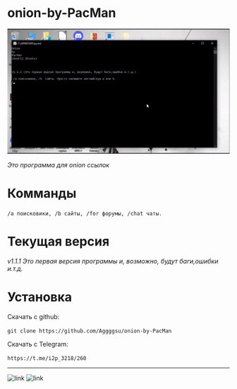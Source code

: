 # onion-by-PacMan

![link](https://github.com/Aggggsu/onion-by-PacMan/blob/main/img/%D0%A1%D0%BD%D0%B8%D0%BC%D0%BE%D0%BA%20%D1%8D%D0%BA%D1%80%D0%B0%D0%BD%D0%B0%20(91).png)

_Это программа для onion ссылок_

# Комманды

`/a поисковики, /b сайты, /for форумы, /chat чаты.`

# Текущая версия 


_v1.1.1 Это первая версия программы и, возможно, будут баги,ошибки и.т.д._


# Установка 


Скачать с github:


`git clone https://github.com/Aggggsu/onion-by-PacMan`

Скачать с Telegram:

`https://t.me/i2p_3218/260`


--------------

![link](https://img.shields.io/github/stars/Aggggsu/onion-by-PacMan?style=social)
![link](https://img.shields.io/github/directory-file-count/Aggggsu/onion-by-PacMan?style=social)
